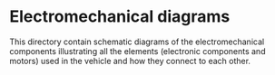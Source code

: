 Electromechanical diagrams
====

This directory contain schematic diagrams of the electromechanical components illustrating all the elements (electronic components and motors) used in the vehicle and how they connect to each other.
